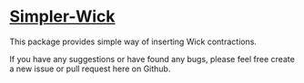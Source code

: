 [Simpler-Wick](http://jp-ellis.github.io/simpler-wick)
=======================================================

This package provides simple way of inserting Wick contractions.

If you have any suggestions or have found any bugs, please feel free create a
new issue or pull request here on Github.
